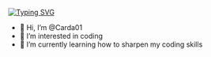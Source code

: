 <a href="https://git.io/typing-svg"><img src="https://readme-typing-svg.demolab.com?font=Montserrat&weight=500&duration=4000&pause=1000&color=F7B69D&multiline=true&width=435&height=100&lines=Alfio+Cardillo;Student+%26+Full+Stack+Developer;AI+enthusiast" alt="Typing SVG" /></a>

- 👋 Hi, I’m @Carda01
- 👀 I’m interested in coding
- 🌱 I’m currently learning how to sharpen my coding skills

<!---
Carda01/Carda01 is a ✨ special ✨ repository because its `README.md` (this file) appears on your GitHub profile.
You can click the Preview link to take a look at your changes.
--->
